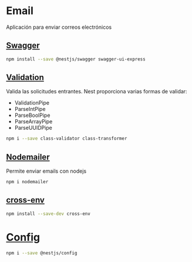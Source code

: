 # Email

Aplicación para enviar correos electrónicos

## [Swagger](https://docs.nestjs.com/openapi/introduction)

```sh
npm install --save @nestjs/swagger swagger-ui-express
```

## [Validation](https://docs.nestjs.com/techniques/validation)

Valida las solicitudes entrantes. Nest proporciona varias formas de validar:

- ValidationPipe
- ParseIntPipe
- ParseBoolPipe
- ParseArrayPipe
- ParseUUIDPipe

```sh
npm i --save class-validator class-transformer
```

## [Nodemailer](https://www.npmjs.com/package/nodemailer)

Permite enviar emails con nodejs

```sh
npm i nodemailer
```

## [cross-env](https://www.npmjs.com/package/cross-env)

```sh
npm install --save-dev cross-env
```

# [Config](https://docs.nestjs.com/techniques/configuration)

```sh
npm i --save @nestjs/config
```
